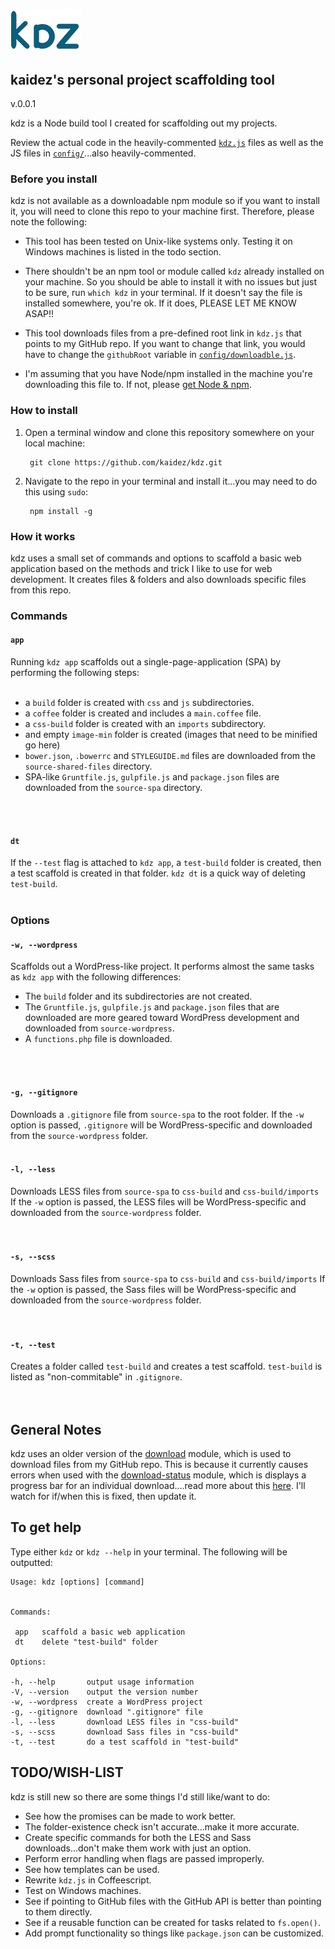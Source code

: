 # ![Alt text](logo-kdz.png)
## kaidez's personal project scaffolding tool
v.0.0.1

kdz is a Node build tool I created for scaffolding out my projects.

Review the actual code in the heavily-commented [`kdz.js`](https://github.com/kaidez/kdz/blob/master/kdz.js) files as well as the JS files in [`config/`](https://github.com/kaidez/kdz/tree/master/config)...also heavily-commented.

### Before you install
kdz is not available as a downloadable npm module so if you want to install it, you will need to clone this repo to your machine first. Therefore, please note the following:

* This tool has been tested on Unix-like systems only. Testing it on Windows machines is listed in the todo section.

* There shouldn't be an npm tool or module called `kdz` already installed on your machine. So you should be able to install it with no issues but just to be sure, run `which kdz` in your terminal. If it doesn't say the file is installed somewhere, you're ok.  If it does, PLEASE LET ME KNOW ASAP!!

* This tool downloads files from a pre-defined root link in `kdz.js` that points to my GitHub repo. If you want to change that link, you would have to change the `githubRoot` variable in [`config/downloadble.js`](https://github.com/kaidez/kdz/blob/master/config/downloadable.js).

* I'm assuming that you have Node/npm installed in the machine you're downloading this file to. If not, please [get Node & npm](https://nodejs.org/download/).

### How to install
1. Open a terminal window and clone this repository somewhere on your local machine:

        git clone https://github.com/kaidez/kdz.git

2. Navigate to the repo in your terminal and install it...you may need to do this using `sudo`:

        npm install -g

### How it works
kdz uses a small set of commands and options to scaffold a basic web application based on the methods and trick I like to use for web development. It creates files & folders and also downloads specific files from this repo.

### Commands

#### `app`
Running `kdz app` scaffolds out a single-page-application (SPA) by performing the following steps:
<br />
<br />

* a `build` folder is created with `css` and `js` subdirectories.
* a `coffee` folder is created and includes a `main.coffee` file.
* a `css-build` folder is created with an `imports` subdirectory.
* and empty `image-min` folder is created (images that need to be minified go here)
* `bower.json`, `.bowerrc` and `STYLEGUIDE.md` files are downloaded from the `source-shared-files` directory.
* SPA-like `Gruntfile.js`, `gulpfile.js` and `package.json` files are downloaded from the `source-spa` directory.
<br />
<br />

#### `dt`
If the `--test` flag is attached to `kdz app`, a `test-build` folder is created, then a test scaffold is created in that folder. `kdz dt` is a quick way of deleting `test-build`.
<br />
<br />

### Options

#### `-w, --wordpress`
Scaffolds out a WordPress-like project.  It performs almost the same tasks as `kdz app` with the following differences:

* The `build` folder and its subdirectories are not created.
* The `Gruntfile.js`, `gulpfile.js` and `package.json` files that are downloaded are more geared toward WordPress development and downloaded from `source-wordpress`.
* A `functions.php` file is downloaded.
<br />
<br />

#### `-g, --gitignore`
Downloads a `.gitignore` file from `source-spa` to the root folder. If the `-w` option is passed, `.gitignore` will be WordPress-specific and downloaded from the `source-wordpress` folder.
<br />
<br />

#### `-l, --less`
Downloads LESS files from `source-spa` to `css-build` and `css-build/imports` If the `-w` option is passed, the LESS files will be WordPress-specific and downloaded from the `source-wordpress` folder.
<br />  
<br />

#### `-s, --scss`
Downloads Sass files from `source-spa` to `css-build` and `css-build/imports` If the `-w` option is passed, the Sass files will be WordPress-specific and downloaded from the `source-wordpress` folder.
<br />  
<br />

#### `-t, --test`
Creates a folder called `test-build` and creates a test scaffold. `test-build` is listed as "non-commitable" in `.gitignore`.
<br />  
<br />

## General Notes
kdz uses an older version of the [download](https://www.npmjs.com/package/download) module, which is used to download files from my GitHub repo. This is because it currently causes errors when used with the [download-status](https://www.npmjs.com/package/download-status) module, which is displays a progress bar for an individual download....read more about this [here](https://github.com/kevva/download/issues/45). I'll watch for if/when this is fixed, then update it.

## To get help
Type either `kdz` or `kdz --help` in your terminal.  The following will be outputted:

    Usage: kdz [options] [command]


    Commands:

     app   scaffold a basic web application
     dt    delete "test-build" folder

    Options:

    -h, --help       output usage information
    -V, --version    output the version number
    -w, --wordpress  create a WordPress project
    -g, --gitignore  download ".gitignore" file
    -l, --less       download LESS files in "css-build"
    -s, --scss       download Sass files in "css-build"
    -t, --test       do a test scaffold in "test-build"


## TODO/WISH-LIST
kdz is still new so there are some things I'd still like/want to do:
* See how the promises can be made to work better.
* The folder-existence check isn't accurate...make it more accurate.
* Create specific commands for both the LESS and Sass downloads...don't make them work with just an option.
* Perform error handling when flags are passed improperly.
* See how templates can be used.
* Rewrite `kdz.js` in Coffeescript.
* Test on Windows machines.
* See if pointing to GitHub files with the GitHub API is better than pointing to them directly.
* See if a reusable function can be created for tasks related to `fs.open()`.
* Add prompt functionality so things like `package.json` can be customized.
